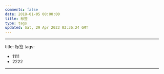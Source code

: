 ```yaml
---
comments: false
date: 2018-01-05 00:00:00
title: 标签
type: tags
updated: Sat, 29 Apr 2023 03:36:24 GMT
---
```

---
title: 标签
tags:   
  - 1111 
  - 2222
---
